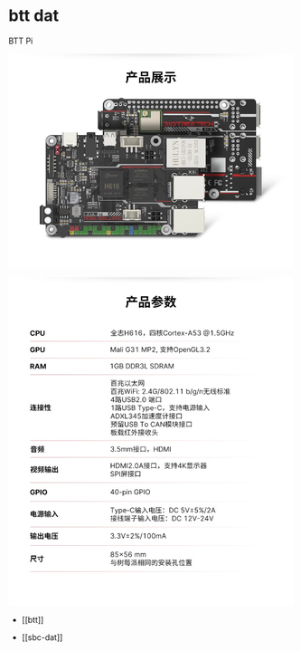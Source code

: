 

# btt dat 

BTT Pi 

![](59-10-16-18-07-2023.png)

![](08-11-16-18-07-2023.png)

- [[btt]] 


- [[sbc-dat]]